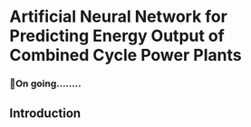 # Artificial Neural Network for Predicting Energy Output of Combined Cycle Power Plants
### 🛑On going........
## Introduction


